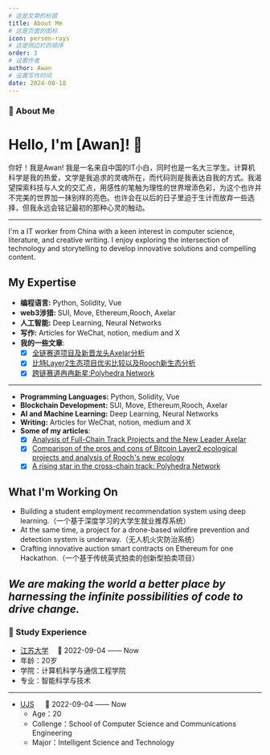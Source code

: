 ```yaml
---
# 这是文章的标题
title: About Me
# 这是页面的图标
icon: person-rays
# 这是侧边栏的顺序
order: 3
# 设置作者
author: Awan
# 设置写作时间
date: 2024-08-18
---
```

### 🤺 About Me

# Hello, I'm [Awan]! 👋

你好！我是Awan! 我是一名来自中国的IT小白，同时也是一名大三学生。计算机科学是我的热爱，文学是我追求的灵魂所在，而代码则是我表达自我的方式。我渴望探索科技与人文的交汇点，用感性的笔触为理性的世界增添色彩，为这个也许并不完美的世界加一抹别样的亮色。也许会在以后的日子里迫于生计而放弃一些选择，但我永远会铭记最初的那种心灵的触动。
____________________________________________________________________________________________________________
I'm a IT worker from China with a keen interest in computer science, literature, and creative writing. I enjoy exploring the intersection of technology and storytelling to develop innovative solutions and compelling content.

## My Expertise
- **编程语言:** Python, Solidity, Vue
- **web3涉猎:** SUI, Move, Ethereum,Rooch, Axelar
- **人工智能:** Deep Learning, Neural Networks
- **写作:** Articles for WeChat, notion, medium and X
- **我的一些文章**:
   - [x] [全链赛道项目及新晋龙头Axelar分析](https://blushing-ptarmigan-80b.notion.site/Analysis-of-Full-Chain-Track-Projects-and-the-New-Leader-Axelar-740845e7864d4928b5a834594cc4ab14?pvs=4)
   - [x] [比特Layer2生态项目优劣比较以及Rooch新生态分析](https://blushing-ptarmigan-80b.notion.site/Layer2-Rooch-6647d9f7fd9441239774296f27edf85f?pvs=4)
   - [x] [跨链赛道冉冉新星:Polyhedra Network](https://blushing-ptarmigan-80b.notion.site/Polyhedra-Network-96726a8cdc3540dba9f9077819ffd824?pvs=4)
--------------------------------------------------------------------------------------------------------------
- **Programming Languages:** Python, Solidity, Vue
- **Blockchain Development:** SUI, Move, Ethereum,Rooch, Axelar
- **AI and Machine Learning:** Deep Learning, Neural Networks
- **Writing:** Articles for WeChat, notion, medium and X
- **Some of my articles**:
   - [x] [Analysis of Full-Chain Track Projects and the New Leader Axelar](https://blushing-ptarmigan-80b.notion.site/Analysis-of-Full-Chain-Track-Projects-and-the-New-Leader-Axelar-740845e7864d4928b5a834594cc4ab14?pvs=4)
   - [x] [Comparison of the pros and cons of Bitcoin Layer2 ecological projects and analysis of Rooch's new ecology](https://blushing-ptarmigan-80b.notion.site/Layer2-Rooch-6647d9f7fd9441239774296f27edf85f?pvs=4)
   - [x] [A rising star in the cross-chain track: Polyhedra Network](https://blushing-ptarmigan-80b.notion.site/Polyhedra-Network-96726a8cdc3540dba9f9077819ffd824?pvs=4)

## What I'm Working On
- Building a student employment recommendation system using deep learning.（一个基于深度学习的大学生就业推荐系统）
- At the same time, a project for a drone-based wildfire prevention and detection system is underway.（无人机火灾防治系统）
- Crafting innovative auction smart contracts on Ethereum for one Hackathon.（一个基于传统英式拍卖的创新型拍卖项目）

## *We are making the world a better place by harnessing the infinite possibilities of code to drive change.* 

### 🏢 Study Experience
- [江苏大学](https://www.ujs.edu.cn/)&emsp; 📌 2022-09-04 —— Now
 - 年龄：20岁
 - 学院：计算机科学与通信工程学院
 - 专业：智能科学与技术
---------------------------------------------------------------------------  
- [UJS](https://www.ujs.edu.cn/) &emsp; 📌 2022-09-04 —— Now
  - Age：20
  - Collenge：School of Computer Science and Communications Engineering
  - Major：Intelligent Science and Technology